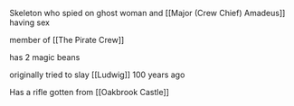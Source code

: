 Skeleton who spied on ghost woman and [[Major (Crew Chief) Amadeus]] having sex

member of [[The Pirate Crew]]

has 2 magic beans

originally tried to slay [[Ludwig]] 100 years ago

Has a rifle gotten from [[Oakbrook Castle]]